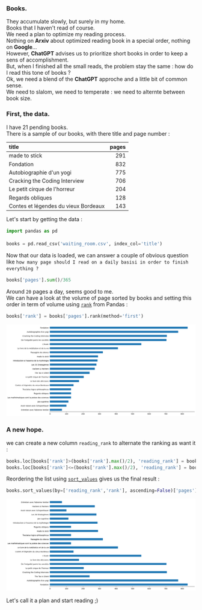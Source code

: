 ### Books.

They accumulate slowly, but surely in my home.  
Books that I haven't read of course.  
We need a plan to optimize my reading process.  
Nothing on **Arxiv** about optimized reading book in a special order, nothing on **Google**...  
However, **ChatGPT** advises us to prioritize short books in order to keep a sens of accomplishment.  
But, when I finished all the small reads, the problem stay the same : how do I read this tone of books ?  
Ok, we need a blend of the **ChatGPT** approche and a little bit of common sense.  
We need to slalom, we need to temperate : we need to alternte between book size.  

### First, the data.

I have 21 pending books.  
There is a sample of our books, with there title and page number :

| title                                         |   pages |
|:----------------------------------------------|--------:|
| made to stick                                 |     291 |
| Fondation                                     |     832 |
| Autobiographie d'un yogi                      |     775 |
| Cracking the Coding Interview                 |     706 |
| Le petit cirque de l'horreur                  |     204 |
| Regards obliques                              |     128 |
| Contes et légendes du vieux Bordeaux          |     143 |

Let's start by getting the data :

```python
import pandas as pd

books = pd.read_csv('waiting_room.csv', index_col='title')
```

Now that our data is loaded, we can answer a couple of obvious question like `how many page should I read on a daily basisi in order to finish everything ?`

```python
books['pages'].sum()/365
```

Around `20` pages a day, seems good to me.  
We can have a look at the volume of page sorted by books and setting this order in term of volume using [`rank`](https://pandas.pydata.org/docs/reference/api/pandas.DataFrame.rank.html) from Pandas :

```python
books['rank'] = books['pages'].rank(method='first')
```

![](misc/books_rank.png)

### A new hope.

we can create a new column `reading_rank` to alternate the ranking as want it :

```python
books.loc[books['rank']>(books['rank'].max()/2), 'reading_rank'] = books[books['rank']>(books['rank'].max()/2)]['pages'].rank(method='first')
books.loc[books['rank']<=(books['rank'].max()/2), 'reading_rank'] = books[books['rank']<=(books['rank'].max()/2)]['pages'].rank(method='first')
```

Reordering the list using [`sort_values`](https://pandas.pydata.org/docs/reference/api/pandas.DataFrame.sort_values.html) gives us the final result :

```python
books.sort_values(by=['reading_rank','rank'], ascending=False)['pages']
```

![](misc/books_reranked.png)

Let's call it a plan and start reading ;)

